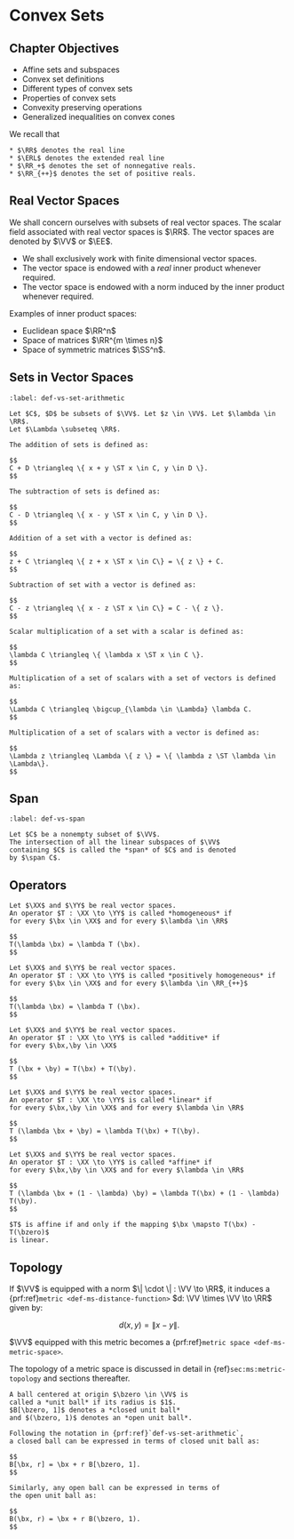 # Convex Sets


## Chapter Objectives

* Affine sets and subspaces
* Convex set definitions
* Different types of convex sets
* Properties of convex sets
* Convexity preserving operations
* Generalized inequalities on convex cones


We recall that 

```{div}
* $\RR$ denotes the real line
* $\ERL$ denotes the extended real line
* $\RR_+$ denotes the set of nonnegative reals.
* $\RR_{++}$ denotes the set of positive reals.
```


## Real Vector Spaces

We shall concern ourselves with subsets of real vector spaces.
The scalar field associated with real vector spaces is $\RR$.
The vector spaces are denoted by $\VV$ or $\EE$.

* We shall exclusively work with finite dimensional vector spaces.
* The vector space is endowed with a *real* inner product whenever required.
* The vector space is endowed with a norm induced by the inner product whenever required.  

Examples of inner product spaces:

- Euclidean space $\RR^n$
- Space of matrices $\RR^{m \times n}$
- Space of symmetric matrices $\SS^n$.


## Sets in Vector Spaces

```{prf:definition} Arithmetic on sets
:label: def-vs-set-arithmetic

Let $C$, $D$ be subsets of $\VV$. Let $z \in \VV$. Let $\lambda \in \RR$.
Let $\Lambda \subseteq \RR$.

The addition of sets is defined as:

$$
C + D \triangleq \{ x + y \ST x \in C, y \in D \}.
$$

The subtraction of sets is defined as:

$$
C - D \triangleq \{ x - y \ST x \in C, y \in D \}.
$$

Addition of a set with a vector is defined as:

$$
z + C \triangleq \{ z + x \ST x \in C\} = \{ z \} + C.
$$

Subtraction of set with a vector is defined as:

$$
C - z \triangleq \{ x - z \ST x \in C\} = C - \{ z \}.
$$

Scalar multiplication of a set with a scalar is defined as:

$$
\lambda C \triangleq \{ \lambda x \ST x \in C \}.
$$

Multiplication of a set of scalars with a set of vectors is defined as:

$$
\Lambda C \triangleq \bigcup_{\lambda \in \Lambda} \lambda C.
$$

Multiplication of a set of scalars with a vector is defined as:

$$
\Lambda z \triangleq \Lambda \{ z \} = \{ \lambda z \ST \lambda \in \Lambda\}.
$$
```


## Span

```{prf:definition}
:label: def-vs-span

Let $C$ be a nonempty subset of $\VV$. 
The intersection of all the linear subspaces of $\VV$ 
containing $C$ is called the *span* of $C$ and is denoted
by $\span C$.
```


## Operators

```{prf:definition} Homogeneous operator
Let $\XX$ and $\YY$ be real vector spaces. 
An operator $T : \XX \to \YY$ is called *homogeneous* if
for every $\bx \in \XX$ and for every $\lambda \in \RR$

$$
T(\lambda \bx) = \lambda T (\bx).
$$
```

```{prf:definition} Positively homogeneous operator
Let $\XX$ and $\YY$ be real vector spaces. 
An operator $T : \XX \to \YY$ is called *positively homogeneous* if
for every $\bx \in \XX$ and for every $\lambda \in \RR_{++}$

$$
T(\lambda \bx) = \lambda T (\bx).
$$
```

```{prf:definition} Additive operator
Let $\XX$ and $\YY$ be real vector spaces. 
An operator $T : \XX \to \YY$ is called *additive* if
for every $\bx,\by \in \XX$

$$
T (\bx + \by) = T(\bx) + T(\by).
$$
```

```{prf:definition} Linear operator
Let $\XX$ and $\YY$ be real vector spaces. 
An operator $T : \XX \to \YY$ is called *linear* if
for every $\bx,\by \in \XX$ and for every $\lambda \in \RR$

$$
T (\lambda \bx + \by) = \lambda T(\bx) + T(\by).
$$
```

```{prf:definition} Affine operator
Let $\XX$ and $\YY$ be real vector spaces. 
An operator $T : \XX \to \YY$ is called *affine* if
for every $\bx,\by \in \XX$ and for every $\lambda \in \RR$

$$
T (\lambda \bx + (1 - \lambda) \by) = \lambda T(\bx) + (1 - \lambda) T(\by).
$$
```


```{prf:remark}
$T$ is affine if and only if the mapping $\bx \mapsto T(\bx) - T(\bzero)$
is linear.
```


## Topology 

If $\VV$ is equipped with a norm $\| \cdot \| : \VV \to \RR$, 
it induces a {prf:ref}`metric <def-ms-distance-function>` 
$d: \VV \times \VV \to \RR$ given by:

$$
d (x, y) = \| x - y \|.
$$

$\VV$ equipped with this metric becomes a 
{prf:ref}`metric space <def-ms-metric-space>`.

The topology of a metric space is discussed in detail in
{ref}`sec:ms:metric-topology` and sections thereafter.

```{prf:definition} Closed unit ball
A ball centered at origin $\bzero \in \VV$ is 
called a *unit ball* if its radius is $1$. 
$B[\bzero, 1]$ denotes a *closed unit ball*
and $(\bzero, 1)$ denotes an *open unit ball*.
```

```{prf:observation}
Following the notation in {prf:ref}`def-vs-set-arithmetic`,
a closed ball can be expressed in terms of closed unit ball as:

$$
B[\bx, r] = \bx + r B[\bzero, 1].
$$

Similarly, any open ball can be expressed in terms of 
the open unit ball as:

$$
B(\bx, r) = \bx + r B(\bzero, 1).
$$
```
